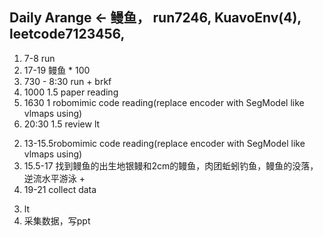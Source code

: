 ## Daily Arange <- 鳗鱼， run7246, KuavoEnv(4), leetcode7123456, 
1. 7-8 run
1. 17-19 鳗鱼 * 100
1. 730 - 8:30 run + brkf
1. 1000 1.5 paper reading 
1. 1630 1 robomimic code reading(replace encoder with SegModel like vlmaps using)
1. 20:30 1.5 review lt

<!-- 2. 1030-1100 run -->
<!-- 2. 11-13 bf/luch lt -->
2. 13-15.5robomimic code reading(replace encoder with SegModel like vlmaps using)
2. 15.5-17 找到鳗鱼的出生地银鳗和2cm的鳗鱼，肉团蚯蚓钓鱼，鳗鱼的没落， 逆流水平游泳 + 
2. 19-21 collect data 
<!-- 2. 双城之战 -->

3. lt
3. 采集数据，写ppt